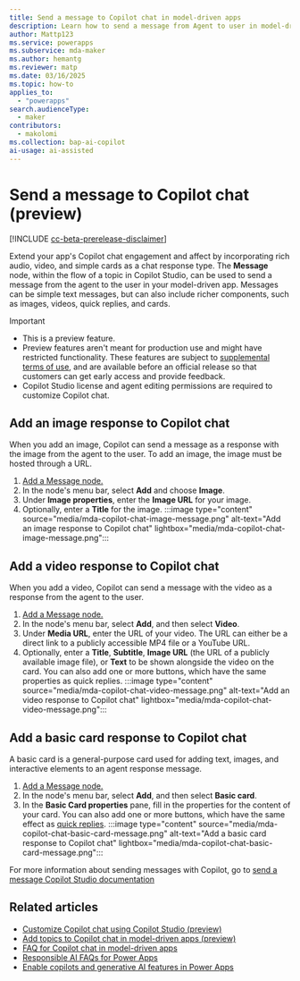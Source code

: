 ```yaml
---
title: Send a message to Copilot chat in model-driven apps 
description: Learn how to send a message from Agent to user in model-driven apps Copilot chat
author: Mattp123
ms.service: powerapps
ms.subservice: mda-maker
ms.author: hemantg
ms.reviewer: matp
ms.date: 03/16/2025
ms.topic: how-to
applies_to: 
  - "powerapps"
search.audienceType: 
  - maker
contributors:
  - makolomi
ms.collection: bap-ai-copilot
ai-usage: ai-assisted
---
```

# Send a message to Copilot chat (preview)

[!INCLUDE [cc-beta-prerelease-disclaimer](../../includes/cc-beta-prerelease-disclaimer.md)]

Extend your app's Copilot chat engagement and affect by incorporating rich audio, video, and simple cards as a chat response type. The **Message** node, within the flow of a topic in Copilot Studio, can be used to send a message from the agent to the user in your model-driven app. Messages can be simple text messages, but can also include richer components, such as images, videos, quick replies, and cards.

> [!IMPORTANT]
>
> - This is a preview feature.
> - Preview features aren't meant for production use and might have restricted functionality. These features are subject to [supplemental terms of use](https://go.microsoft.com/fwlink/?linkid=2216214), and are available before an official release so that customers can get early access and provide feedback.
> - Copilot Studio license and agent editing permissions are required to customize Copilot chat.

## Add an image response to Copilot chat

When you add an image, Copilot can send a message as a response with the image from the agent to the user. To add an image, the image must be hosted through a URL.

1. [Add a Message node.](/microsoft-copilot-studio/authoring-send-message#send-a-text-message)
1. In the node's menu bar, select **Add** and choose **Image**.
1. Under **Image properties**, enter the **Image URL** for your image.
1. Optionally, enter a **Title** for the image.
:::image type="content" source="media/mda-copilot-chat-image-message.png" alt-text="Add an image response to Copilot chat" lightbox="media/mda-copilot-chat-image-message.png":::

## Add a video response to Copilot chat

When you add a video, Copilot can send a message with the video as a response from the agent to the user.

1. [Add a Message node.](/microsoft-copilot-studio/authoring-send-message#send-a-text-message)
1. In the node's menu bar, select **Add**, and then select **Video**.
1. Under **Media URL**, enter the URL of your video. The URL can either be a direct link to a publicly accessible MP4 file or a YouTube URL.
1. Optionally, enter a **Title**, **Subtitle**, **Image URL** (the URL of a publicly available image file), or **Text** to be shown alongside the video on the card. You can also add one or more buttons, which have the same properties as quick replies.
:::image type="content" source="media/mda-copilot-chat-video-message.png" alt-text="Add an video response to Copilot chat" lightbox="media/mda-copilot-chat-video-message.png":::

## Add a basic card response to Copilot chat

A basic card is a general-purpose card used for adding text, images, and interactive elements to an agent response message.

1. [Add a Message node.](/microsoft-copilot-studio/authoring-send-message#send-a-text-message)
1. In the node's menu bar, select **Add**, and then select **Basic card**.
1. In the **Basic Card properties** pane, fill in the properties for the content of your card. You can also add one or more buttons, which have the same effect as [quick replies](/microsoft-copilot-studio/authoring-send-message#use-quick-replies).
:::image type="content" source="media/mda-copilot-chat-basic-card-message.png" alt-text="Add a basic card response to Copilot chat" lightbox="media/mda-copilot-chat-basic-card-message.png":::

For more information about sending messages with Copilot, go to [send a message Copilot Studio documentation](/microsoft-copilot-studio/authoring-send-message)

## Related articles

- [Customize Copilot chat using Copilot Studio (preview)](customize-copilot-chat.md)
- [Add topics to Copilot chat in model-driven apps (preview)](copilot-chat-mda-topics.md)
- [FAQ for Copilot chat in model-driven apps](../common/faqs-copilot-model-driven-app.md)
- [Responsible AI FAQs for Power Apps](../common/responsible-ai-overview.md)
- [Enable copilots and generative AI features in Power Apps](/power-platform/admin/geographical-availability-copilot#enable-data-movement-across-regions)